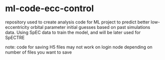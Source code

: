 # ml-code-ecc-control
repository used to create analysis code for ML project to predict better low-eccentricity orbital parameter initial guesses based on past simulations data.  Using SpEC data to train the model, and will be later used for SpECTRE

note: code for saving H5 files may not work on login node depending on number of files you want to save
